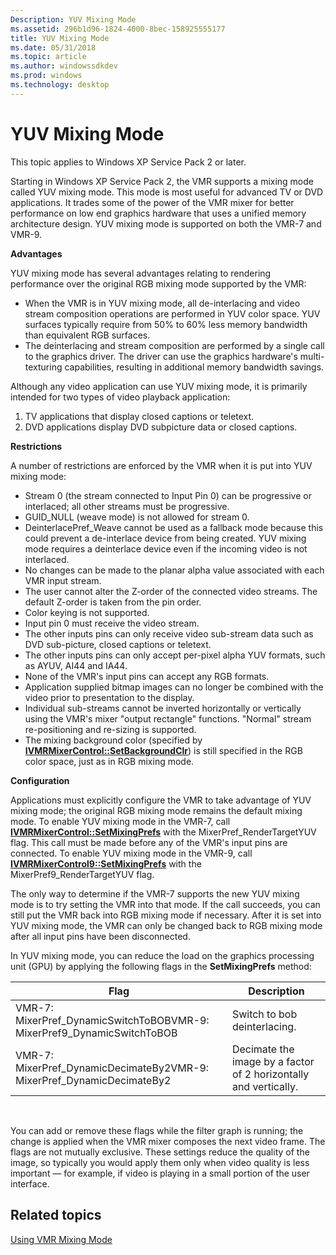 ```yaml
---
Description: YUV Mixing Mode
ms.assetid: 296b1d96-1824-4000-8bec-158925555177
title: YUV Mixing Mode
ms.date: 05/31/2018
ms.topic: article
ms.author: windowssdkdev
ms.prod: windows
ms.technology: desktop
---
```


# YUV Mixing Mode

This topic applies to Windows XP Service Pack 2 or later.

Starting in Windows XP Service Pack 2, the VMR supports a mixing mode called YUV mixing mode. This mode is most useful for advanced TV or DVD applications. It trades some of the power of the VMR mixer for better performance on low end graphics hardware that uses a unified memory architecture design. YUV mixing mode is supported on both the VMR-7 and VMR-9.

**Advantages**

YUV mixing mode has several advantages relating to rendering performance over the original RGB mixing mode supported by the VMR:

-   When the VMR is in YUV mixing mode, all de-interlacing and video stream composition operations are performed in YUV color space. YUV surfaces typically require from 50% to 60% less memory bandwidth than equivalent RGB surfaces.
-   The deinterlacing and stream composition are performed by a single call to the graphics driver. The driver can use the graphics hardware's multi-texturing capabilities, resulting in additional memory bandwidth savings.

Although any video application can use YUV mixing mode, it is primarily intended for two types of video playback application:

1.  TV applications that display closed captions or teletext.
2.  DVD applications display DVD subpicture data or closed captions.

**Restrictions**

A number of restrictions are enforced by the VMR when it is put into YUV mixing mode:

-   Stream 0 (the stream connected to Input Pin 0) can be progressive or interlaced; all other streams must be progressive.
-   GUID\_NULL (weave mode) is not allowed for stream 0.
-   DeinterlacePref\_Weave cannot be used as a fallback mode because this could prevent a de-interlace device from being created. YUV mixing mode requires a deinterlace device even if the incoming video is not interlaced.
-   No changes can be made to the planar alpha value associated with each VMR input stream.
-   The user cannot alter the Z-order of the connected video streams. The default Z-order is taken from the pin order.
-   Color keying is not supported.
-   Input pin 0 must receive the video stream.
-   The other inputs pins can only receive video sub-stream data such as DVD sub-picture, closed captions or teletext.
-   The other inputs pins can only accept per-pixel alpha YUV formats, such as AYUV, AI44 and IA44.
-   None of the VMR's input pins can accept any RGB formats.
-   Application supplied bitmap images can no longer be combined with the video prior to presentation to the display.
-   Individual sub-streams cannot be inverted horizontally or vertically using the VMR's mixer "output rectangle" functions. "Normal" stream re-positioning and re-sizing is supported.
-   The mixing background color (specified by [**IVMRMixerControl::SetBackgroundClr**](/windows/win32/Strmif/nf-strmif-ivmrmixercontrol-setbackgroundclr?branch=master)) is still specified in the RGB color space, just as in RGB mixing mode.

**Configuration**

Applications must explicitly configure the VMR to take advantage of YUV mixing mode; the original RGB mixing mode remains the default mixing mode. To enable YUV mixing mode in the VMR-7, call [**IVMRMixerControl::SetMixingPrefs**](/windows/win32/Strmif/nf-strmif-ivmrmixercontrol-setoutputrect?branch=master) with the MixerPref\_RenderTargetYUV flag. This call must be made before any of the VMR's input pins are connected. To enable YUV mixing mode in the VMR-9, call [**IVMRMixerControl9::SetMixingPrefs**](/windows/win32/Vmr9/nf-vmr9-ivmrmixercontrol9-setmixingprefs?branch=master) with the MixerPref9\_RenderTargetYUV flag.

The only way to determine if the VMR-7 supports the new YUV mixing mode is to try setting the VMR into that mode. If the call succeeds, you can still put the VMR back into RGB mixing mode if necessary. After it is set into YUV mixing mode, the VMR can only be changed back to RGB mixing mode after all input pins have been disconnected.

In YUV mixing mode, you can reduce the load on the graphics processing unit (GPU) by applying the following flags in the **SetMixingPrefs** method:



| Flag                                                                                 | Description                                                      |
|--------------------------------------------------------------------------------------|------------------------------------------------------------------|
| VMR-7: MixerPref\_DynamicSwitchToBOBVMR-9: MixerPref9\_DynamicSwitchToBOB<br/> | Switch to bob deinterlacing.                                     |
| VMR-7: MixerPref\_DynamicDecimateBy2VMR-9: MixerPref\_DynamicDecimateBy2<br/>  | Decimate the image by a factor of 2 horizontally and vertically. |



 

You can add or remove these flags while the filter graph is running; the change is applied when the VMR mixer composes the next video frame. The flags are not mutually exclusive. These settings reduce the quality of the image, so typically you would apply them only when video quality is less important — for example, if video is playing in a small portion of the user interface.

## Related topics

<dl> <dt>

[Using VMR Mixing Mode](using-vmr-mixing-mode.md)
</dt> </dl>

 

 




